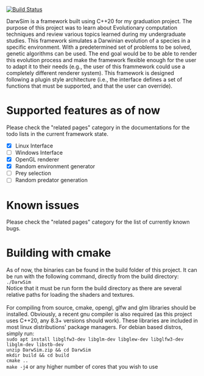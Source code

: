 [![Build Status](https://app.travis-ci.com/maonilino/DarwSim.svg?branch=master)](https://app.travis-ci.com/maonilino/DarwSim)

DarwSim is a framework built using C++20 for my graduation project. The purpose of this project was to learn about Evolutionary computation techniques and review various topics learned during my undergraduate studies. This framework simulates a Darwinian evolution of a species in a specific environment. With a predetermined set of problems to be solved, genetic algorithms can be used. The end goal would be to be able to render this evolution process and make the framework flexible enough for the user to adapt it to their needs (e.g., the user of this frammework could use a completely different renderer system). This framework is designed following a plugin style architecture (i.e., the interface defines a set of functions that must be supported, and that the user can override).

# Supported features as of now
Please check the "related pages" category in the documentations for the todo lists in the current framework state.

- [x] Linux Interface
- [ ] Windows Interface
- [x] OpenGL renderer
- [x] Random environment generator
- [ ] Prey selection
- [ ] Random predator generation

# Known issues
Please check the "related pages" category for the list of currently known bugs.

# Building with cmake
As of now, the binaries can be found in the build folder of this project. It can be run with the following command, directly from the build directory:<br>  `./DarwSim` <br> 
Notice that it must be run form the build directory as there are several relative paths for loading the shaders and textures. <br> <br>
For compiling from source, cmake, opengl, glfw and glm libraries should be installed. Obviously, a recent gnu compiler is also required (as this project uses C++20, any 8.3+ versions should work). These libraries are included in most linux distributions' package managers. For debian based distros, simply run: <br>
`sudo apt install libglfw3-dev libglm-dev libglew-dev libglfw3-dev libglm-dev libstb-dev` <br>
`unzip DarwSim.zip && cd DarwSim` <br>
`mkdir build && cd build` <br>
`cmake ..` <br>
`make -j4` or any higher number of cores that you wish to use <br>
